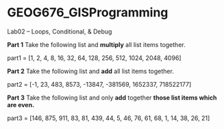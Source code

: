 # GEOG676_GISProgramming

Lab02 – Loops, Conditional, & Debug

**Part 1**
Take the following list and **multiply** all list items together.

part1 = [1, 2, 4, 8, 16, 32, 64, 128, 256, 512, 1024, 2048, 4096]

**Part 2**
Take the following list and **add** all list items together.

part2 = [-1, 23, 483, 8573, -13847, -381569, 1652337, 718522177]

**Part 3**
Take the following list and only **add** together **those list items which are even.**  

part3 = [146, 875, 911, 83, 81, 439, 44, 5, 46, 76, 61, 68, 1, 14, 38, 26, 21]


